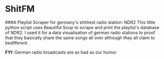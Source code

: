 # ShitFM
###A Playlist Scraper for germany's shittiest radio station: NDR2
This little python script uses Beautiful Soup to scrape and print the playlist's database of NDR2. 
I used it for a data visualisation of german radio stations to proof that they basically share the 
same songs all over although they all claim to bedifferent.

__FYI:__ German radio broadcasts are as bad as our humor.
